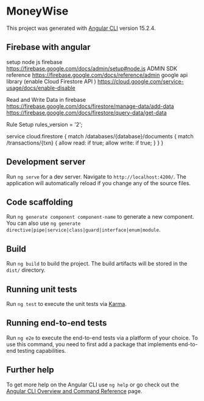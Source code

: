 # MoneyWise

This project was generated with [Angular CLI](https://github.com/angular/angular-cli) version 15.2.4.

## Firebase with angular
setup node js firebase
https://firebase.google.com/docs/admin/setup#node.js
ADMIN SDK reference
https://firebase.google.com/docs/reference/admin
google api library (enable Cloud Firestore API )
https://cloud.google.com/service-usage/docs/enable-disable

Read and Write Data in firebase
https://firebase.google.com/docs/firestore/manage-data/add-data
https://firebase.google.com/docs/firestore/query-data/get-data

Rule Setup
rules_version = '2';

service cloud.firestore {
  match /databases/{database}/documents {
    match /transactions/{txn} {
      allow read: if true;
      allow write: if true;
    }
  }
}



## Development server

Run `ng serve` for a dev server. Navigate to `http://localhost:4200/`. The application will automatically reload if you change any of the source files.

## Code scaffolding

Run `ng generate component component-name` to generate a new component. You can also use `ng generate directive|pipe|service|class|guard|interface|enum|module`.

## Build

Run `ng build` to build the project. The build artifacts will be stored in the `dist/` directory.

## Running unit tests

Run `ng test` to execute the unit tests via [Karma](https://karma-runner.github.io).

## Running end-to-end tests

Run `ng e2e` to execute the end-to-end tests via a platform of your choice. To use this command, you need to first add a package that implements end-to-end testing capabilities.

## Further help

To get more help on the Angular CLI use `ng help` or go check out the [Angular CLI Overview and Command Reference](https://angular.io/cli) page.
